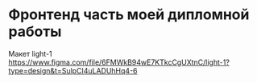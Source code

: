 # Фронтенд часть моей дипломной работы
Макет light-1 https://www.figma.com/file/6FMWkB94wE7KTkcCgUXtnC/light-1?type=design&t=SulpCI4uLADUhHq4-6

